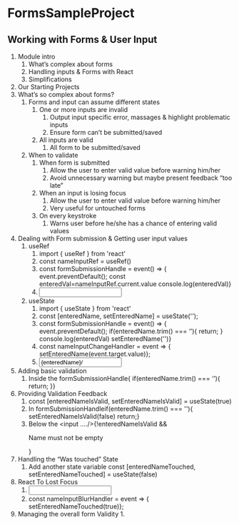 # FormsSampleProject

## Working with Forms & User Input

1. Module intro
    1. What’s complex about forms
    2. Handling inputs & Forms with React
    3. Simplifications
2. Our Starting Projects
3. What’s so complex about forms?
    1. Forms and input can assume different states
        1. One or more inputs are invalid
            1. Output input specific error, massages & highlight problematic inputs
            2. Ensure form can’t be submitted/saved
        2. All inputs are valid
            1. All form to be submitted/saved
    2. When to validate
        1. When form is submitted 
            1. Allow the user to enter valid value before warning him/her
            2. Avoid unnecessary warning but maybe present feedback “too late”
        2. When an input is losing focus
            1. Allow the user to enter valid value before warning him/her
            2. Very useful for untouched forms
        3. On every keystroke
            1. Warns user before he/she has a chance of entering valid values
4. Dealing with Form submission & Getting user input values
    1. useRef
        1. import { useRef } from 'react'
        2. const nameInputRef = useRef()
        3. const formSubmissionHandle = event() => {         event.preventDefault();        const enteredVal=nameInputRef.current.value         console.log(enteredVal)}
        4. <input      ref={nameInputRef}     type=“text”     id=“someId”/>
    2. useState
        1. import { useState } from 'react'
        2. const [enteredName, setEnteredName] = useState('');
        3. const formSubmissionHandle = event() => {       event.preventDefault();     if(enteredName.trim() === ‘’){ return; }      console.log(enteredVal)      setEnteredName('')}
        4. const nameInputChangeHandler = event  => {      setEnteredName(event.target.value)};
        5. <input      type=“text”     id=“someId”     onChange={nameInputChangeHandler}     value={enteredName}/>
5. Adding basic validation
    1. Inside the formSubmissionHandle{ if(enteredName.trim() === ‘’){ return; }}
6. Providing Validation Feedback
    1. const [enteredNameIsValid, setEnteredNameIsValid] = useState(true)
    2. In formSubmissionHandleif(enteredName.trim() === ''){     setEnteredNameIsValid(false)     return;}
    3. Below the <input …./>{!enteredNameIsValid && <p className="error-text">Name must not be empty</p>}
7. Handling the “Was touched” State
    1. Add another state variable   const [enteredNameTouched, setEnteredNameTouched] = useState(false)
8. React To Lost Focus 
    1. <input onBlur={nameInputBlurHandler}/>
    2. const nameInputBlurHandler = event => {     setEnteredNameTouched(true)};
9. Managing the overall form Validity 
    1. 

